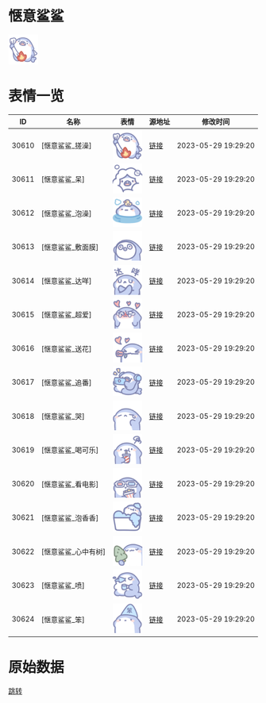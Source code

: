 # 惬意鲨鲨

<img src="./cover.png" height="60" alt="cover" />

# 表情一览

|ID|名称|表情|源地址|修改时间|
|----|----|----|----|----|
|30610|[惬意鲨鲨_搓澡]|<img src="./pic/030610_%5B惬意鲨鲨_搓澡%5D.png" height="60" alt="搓澡"/>|[链接](https://i0.hdslb.com/bfs/garb/c4a62f0b7630cd529cd946153a56616e6f379e7f.png)|2023-05-29 19:29:20|
|30611|[惬意鲨鲨_呆]|<img src="./pic/030611_%5B惬意鲨鲨_呆%5D.png" height="60" alt="呆"/>|[链接](https://i0.hdslb.com/bfs/garb/871445198664e5cc2dedd9b2a2afcc7c0808c803.png)|2023-05-29 19:29:20|
|30612|[惬意鲨鲨_泡澡]|<img src="./pic/030612_%5B惬意鲨鲨_泡澡%5D.png" height="60" alt="泡澡"/>|[链接](https://i0.hdslb.com/bfs/garb/a876e2ffb3e0f75311c9dab2b5192cfa2b022a5e.png)|2023-05-29 19:29:20|
|30613|[惬意鲨鲨_敷面膜]|<img src="./pic/030613_%5B惬意鲨鲨_敷面膜%5D.png" height="60" alt="敷面膜"/>|[链接](https://i0.hdslb.com/bfs/garb/a83127763fb8d927c1e7ed92662254b845634735.png)|2023-05-29 19:29:20|
|30614|[惬意鲨鲨_达咩]|<img src="./pic/030614_%5B惬意鲨鲨_达咩%5D.png" height="60" alt="达咩"/>|[链接](https://i0.hdslb.com/bfs/garb/420c1f4f941667f883532badd80b9c26ec59476a.png)|2023-05-29 19:29:20|
|30615|[惬意鲨鲨_超爱]|<img src="./pic/030615_%5B惬意鲨鲨_超爱%5D.png" height="60" alt="超爱"/>|[链接](https://i0.hdslb.com/bfs/garb/96040995c51bfcbe940e7adf7a797cc09b4fac28.png)|2023-05-29 19:29:20|
|30616|[惬意鲨鲨_送花]|<img src="./pic/030616_%5B惬意鲨鲨_送花%5D.png" height="60" alt="送花"/>|[链接](https://i0.hdslb.com/bfs/garb/c42425afd1d4f16d84bec4cbf55d568d5aa037a5.png)|2023-05-29 19:29:20|
|30617|[惬意鲨鲨_追番]|<img src="./pic/030617_%5B惬意鲨鲨_追番%5D.png" height="60" alt="追番"/>|[链接](https://i0.hdslb.com/bfs/garb/20aef16eb45aa8a931cfda8dc6e5a931c555be55.png)|2023-05-29 19:29:20|
|30618|[惬意鲨鲨_哭]|<img src="./pic/030618_%5B惬意鲨鲨_哭%5D.png" height="60" alt="哭"/>|[链接](https://i0.hdslb.com/bfs/garb/17af98a980c56bf83fdc86be4a09e117d5d02bf1.png)|2023-05-29 19:29:20|
|30619|[惬意鲨鲨_喝可乐]|<img src="./pic/030619_%5B惬意鲨鲨_喝可乐%5D.png" height="60" alt="喝可乐"/>|[链接](https://i0.hdslb.com/bfs/garb/27ed6ff552282068fd57ad898b7a384867c9b225.png)|2023-05-29 19:29:20|
|30620|[惬意鲨鲨_看电影]|<img src="./pic/030620_%5B惬意鲨鲨_看电影%5D.png" height="60" alt="看电影"/>|[链接](https://i0.hdslb.com/bfs/garb/ee43e249d2c6e118db3eed48427f6df62a588102.png)|2023-05-29 19:29:20|
|30621|[惬意鲨鲨_泡香香]|<img src="./pic/030621_%5B惬意鲨鲨_泡香香%5D.png" height="60" alt="泡香香"/>|[链接](https://i0.hdslb.com/bfs/garb/110a7329be1da3a65cbdc47d3238761aa666f8f5.png)|2023-05-29 19:29:20|
|30622|[惬意鲨鲨_心中有树]|<img src="./pic/030622_%5B惬意鲨鲨_心中有树%5D.png" height="60" alt="心中有树"/>|[链接](https://i0.hdslb.com/bfs/garb/84153cf504dfb5a973cae18d189528ecd5c7fac1.png)|2023-05-29 19:29:20|
|30623|[惬意鲨鲨_喷]|<img src="./pic/030623_%5B惬意鲨鲨_喷%5D.png" height="60" alt="喷"/>|[链接](https://i0.hdslb.com/bfs/garb/855902f9c85460107b9bef444322d5d6b9e6ee17.png)|2023-05-29 19:29:20|
|30624|[惬意鲨鲨_笨]|<img src="./pic/030624_%5B惬意鲨鲨_笨%5D.png" height="60" alt="笨"/>|[链接](https://i0.hdslb.com/bfs/garb/f7a8e5a528df78d0fa017ebcb25518144b8ee9e9.png)|2023-05-29 19:29:20|

# 原始数据

[跳转](./raw.json)

